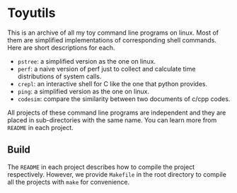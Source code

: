 # Toyutils

This is an archive of all my toy command line programs on linux.
Most of them are simplified implementations of corresponding shell commands.
Here are short descriptions for each.

- `pstree`: a simplified version as the one on linux.
- `perf`: a naive version of perf just to collect and calculate time distributions of system calls.
- `crepl`: an interactive shell for C like the one that python provides.
- `ping`: a simplified version as the one on linux.
- `codesim`: compare the similarity between two documents of c/cpp codes.

All projects of these command line programs are independent
and they are placed in sub-directories with the same name.
You can learn more from `README` in each project.

## Build
The `README` in each project describes how to compile the project respectively.
However, we provide `Makefile` in the root directory to compile all the projects
with `make` for convenience.
